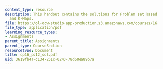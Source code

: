 ```yaml
---
content_type: resource
description: This handout contains the solutions for Problem set based on truth tables
  and K-Maps.
file: https://ol-ocw-studio-app-production.s3.amazonaws.com/courses/16-01-unified-engineering-i-ii-iii-iv-fall-2005-spring-2006/3619fb4ac134261c024378d60ea89b7a_cp16_ps12_sol.pdf
file_type: application/pdf
learning_resource_types:
- Assignments
parent_title: Assignments
parent_type: CourseSection
resourcetype: Document
title: cp16_ps12_sol.pdf
uid: 3619fb4a-c134-261c-0243-78d60ea89b7a
---
```

